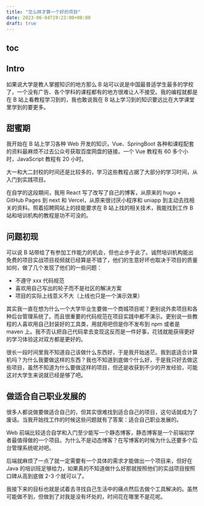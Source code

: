 ```yaml
---
title: "怎么样才算一个好的项目"
date: 2023-06-04T19:23:00+08:00
draft: true
---
```


## toc



## Intro
如果说大学是教人掌握知识的地方那么 B 站可以说是中国最普适学生最多的学校了，一个没有广告、各个学科的课程都有的地方很难让人不接受。我的编程就都是在 B 站上看教程学习到的，我也敢说我在 B 站上学习到的知识要远比在大学课堂里学到的要更多。

## 甜蜜期
我开始在 B 站上学习各种 Web 开发的知识，Vue、SpringBoot 各种和课程配套的资料最麻烦不过去公众号获取百度网盘的链接。一个 Vue 教程有 60 多个小时，JavaScript 教程有 20 小时。

大一和大二封校的时间还是比较多的，学习这些教程占据了大部分的学习时间，从入门到实践项目。

在自学的这段期间，我用 React 写了改写了自己的博客，从原来的 hugo + GitHub Pages 到 next 和 Vercel，从原来很讨厌小程序和 uniapp 到主动去找相关的资料。照着招聘网站上的技能要求在 B 站上找的相关技术，我能找到工作 B 站和培训机构的教程是功不可没的。

## 问题初现
可以说 B 站带给了有参加工作能力的机会，但也止步于此了。诚然培训机构能出免费的项目实战项目视频就已经算是不错了，他们的生意好坏也取决于项目的质量如何，做了几个发现了他们的一些问题：

- 不遵守 xxx 代码规范
- 喜欢用自己写出的轮子而不是社区的解决方案
- 项目的实际上线意义不大（上线也只是一个演示效果）


其实我一直在想为什么一个大学毕业生要做一个商城项目呢？更别说外卖项目和各种后台管理系统了。而且很重要的代码规范在项目实践中都不演示。更别说一些教程的人喜欢用自己封装好的工具类，用就用吧但是你不发布到 npm 或者是 maven 上。我不否认把自己代码拿去变现这反而是一件好事，花钱就能获得更好的学习体验这对双方都是更好的。

很长一段时间里我不知道自己该做什么东西好，于是我开始迷茫。我到底适合计算机吗？为什么我要做这样的东西？我也不知道到底做个什么好，于是我只好去做这些项目，虽然不知道为什么要做这样的项目，但还是收获到不少的开发经验，可能这对大学生来说就已经是够了吧。

## 做适合自己职业发展的
很多人都说做要做适合自己的，但其实很难找到适合自己的项目，这句话就成为了废话。当我开始找工作的时候这些问题就有了答案：适合自己职业发展的。

Web 前端比较适合自学和入门至少能写一个静态博客，静态博客是一个前端初学者最值得做的一个项目。为什么不是动态博客？在写博客的时候为什么还要多个后台管理系统呢对吧。

后端就麻烦了一点了就一定需要有一个具体的需求才能做出一个项目来，但好在 Java 的培训班足够给力，如果真的不知道做什么好那就按照他们的实战项目按照口碑从高到底做 2-3 个就可以了。

我接下来的目标也就是试着去寻找自己生活中的痛点然后去做个工具解决的。虽然可能做不到，但做到了对我是没有坏处的，时间花在哪里不是花呢。